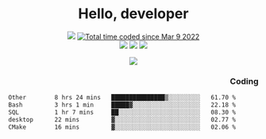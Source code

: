 # <div align='center' >Hello, developer</div>

<div align='center'>
  <a ><img src="https://img.shields.io/badge/dynamic/json?url=https%3A%2F%2Fapi.swo.moe%2Fstats%2Fgithub%2FFree-Aaron-Li&query=count&color=181717&label=GitHub&labelColor=282c34&logo=github&suffix=+follows&cacheSeconds=3600"></a>
  <a href="https://wakatime.com/@fe40087f-8eae-48dc-9950-ad0633db1591"><img src="https://wakatime.com/badge/user/fe40087f-8eae-48dc-9950-ad0633db1591.svg" alt="Total time coded since Mar 9 2022" /></a>
</div>
<div align='center'>
  <a><img src="https://img.shields.io/badge/C%2FC%2B%2B%20-%20%2375664D"></a> 
  <a><img src="https://img.shields.io/badge/Kotlin%20-%20%2375664D"></a> 
  <a><img src="https://img.shields.io/badge/Shell-75664D"></a> 
</div>

<p align="center">
  <img src="https://readme-typing-svg.demolab.com/?lines=你好!+开发者;Hello!+ developer&font=Fira%20Code&center=true&width=380&height=50&duration=4000&pause=1000">
</p>


<div align='right'>
  <h3>Coding</h3>
</div>

<!--START_SECTION:waka-->

```txt
Other        8 hrs 24 mins   ███████████████▒░░░░░░░░░   61.70 %
Bash         3 hrs 1 min     █████▓░░░░░░░░░░░░░░░░░░░   22.18 %
SQL          1 hr 7 mins     ██░░░░░░░░░░░░░░░░░░░░░░░   08.30 %
desktop      22 mins         ▓░░░░░░░░░░░░░░░░░░░░░░░░   02.77 %
CMake        16 mins         ▓░░░░░░░░░░░░░░░░░░░░░░░░   02.06 %
```

<!--END_SECTION:waka-->




